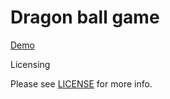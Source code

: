 # Dragon ball game

[Demo](https://s3.ap-northeast-2.amazonaws.com/archived-storage/dragon_ball/intro.html)

Licensing

Please see [LICENSE](LICENSE) for more info.